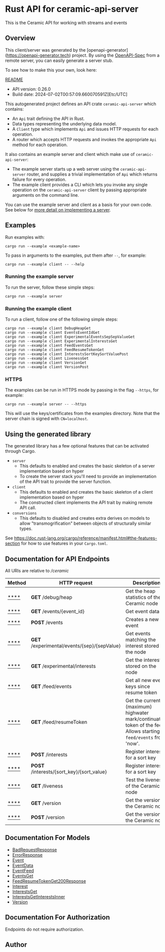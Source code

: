 # Rust API for ceramic-api-server

This is the Ceramic API for working with streams and events


## Overview

This client/server was generated by the [openapi-generator]
(https://openapi-generator.tech) project.  By using the
[OpenAPI-Spec](https://github.com/OAI/OpenAPI-Specification) from a remote
server, you can easily generate a server stub.

To see how to make this your own, look here:

[README]((https://openapi-generator.tech))

- API version: 0.26.0
- Build date: 2024-07-02T00:57:09.660070591Z[Etc/UTC]



This autogenerated project defines an API crate `ceramic-api-server` which contains:
* An `Api` trait defining the API in Rust.
* Data types representing the underlying data model.
* A `Client` type which implements `Api` and issues HTTP requests for each operation.
* A router which accepts HTTP requests and invokes the appropriate `Api` method for each operation.

It also contains an example server and client which make use of `ceramic-api-server`:

* The example server starts up a web server using the `ceramic-api-server`
    router, and supplies a trivial implementation of `Api` which returns failure
    for every operation.
* The example client provides a CLI which lets you invoke
    any single operation on the `ceramic-api-server` client by passing appropriate
    arguments on the command line.

You can use the example server and client as a basis for your own code.
See below for [more detail on implementing a server](#writing-a-server).

## Examples

Run examples with:

```
cargo run --example <example-name>
```

To pass in arguments to the examples, put them after `--`, for example:

```
cargo run --example client -- --help
```

### Running the example server
To run the server, follow these simple steps:

```
cargo run --example server
```

### Running the example client
To run a client, follow one of the following simple steps:

```
cargo run --example client DebugHeapGet
cargo run --example client EventsEventIdGet
cargo run --example client ExperimentalEventsSepSepValueGet
cargo run --example client ExperimentalInterestsGet
cargo run --example client FeedEventsGet
cargo run --example client FeedResumeTokenGet
cargo run --example client InterestsSortKeySortValuePost
cargo run --example client LivenessGet
cargo run --example client VersionGet
cargo run --example client VersionPost
```

### HTTPS
The examples can be run in HTTPS mode by passing in the flag `--https`, for example:

```
cargo run --example server -- --https
```

This will use the keys/certificates from the examples directory. Note that the
server chain is signed with `CN=localhost`.

## Using the generated library

The generated library has a few optional features that can be activated through Cargo.

* `server`
    * This defaults to enabled and creates the basic skeleton of a server implementation based on hyper
    * To create the server stack you'll need to provide an implementation of the API trait to provide the server function.
* `client`
    * This defaults to enabled and creates the basic skeleton of a client implementation based on hyper
    * The constructed client implements the API trait by making remote API call.
* `conversions`
    * This defaults to disabled and creates extra derives on models to allow "transmogrification" between objects of structurally similar types.

See https://doc.rust-lang.org/cargo/reference/manifest.html#the-features-section for how to use features in your `Cargo.toml`.

## Documentation for API Endpoints

All URIs are relative to */ceramic*

Method | HTTP request | Description
------------- | ------------- | -------------
[****](docs/default_api.md#) | **GET** /debug/heap | Get the heap statistics of the Ceramic node
[****](docs/default_api.md#) | **GET** /events/{event_id} | Get event data
[****](docs/default_api.md#) | **POST** /events | Creates a new event
[****](docs/default_api.md#) | **GET** /experimental/events/{sep}/{sepValue} | Get events matching the interest stored on the node
[****](docs/default_api.md#) | **GET** /experimental/interests | Get the interests stored on the node
[****](docs/default_api.md#) | **GET** /feed/events | Get all new event keys since resume token
[****](docs/default_api.md#) | **GET** /feed/resumeToken | Get the current (maximum) highwater mark/continuation token of the feed. Allows starting `feed/events` from 'now'.
[****](docs/default_api.md#) | **POST** /interests | Register interest for a sort key
[****](docs/default_api.md#) | **POST** /interests/{sort_key}/{sort_value} | Register interest for a sort key
[****](docs/default_api.md#) | **GET** /liveness | Test the liveness of the Ceramic node
[****](docs/default_api.md#) | **GET** /version | Get the version of the Ceramic node
[****](docs/default_api.md#) | **POST** /version | Get the version of the Ceramic node


## Documentation For Models

 - [BadRequestResponse](docs/BadRequestResponse.md)
 - [ErrorResponse](docs/ErrorResponse.md)
 - [Event](docs/Event.md)
 - [EventData](docs/EventData.md)
 - [EventFeed](docs/EventFeed.md)
 - [EventsGet](docs/EventsGet.md)
 - [FeedResumeTokenGet200Response](docs/FeedResumeTokenGet200Response.md)
 - [Interest](docs/Interest.md)
 - [InterestsGet](docs/InterestsGet.md)
 - [InterestsGetInterestsInner](docs/InterestsGetInterestsInner.md)
 - [Version](docs/Version.md)


## Documentation For Authorization
Endpoints do not require authorization.


## Author




